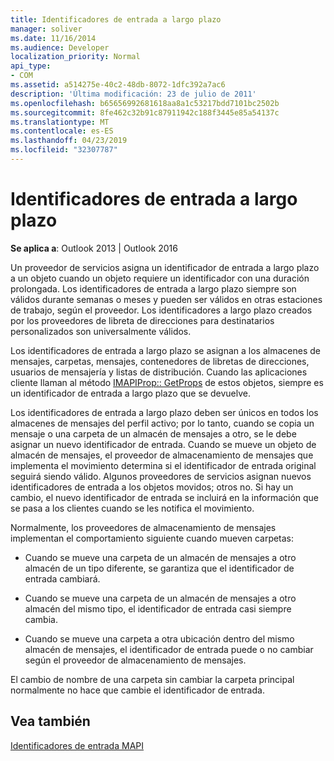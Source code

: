 ```yaml
---
title: Identificadores de entrada a largo plazo
manager: soliver
ms.date: 11/16/2014
ms.audience: Developer
localization_priority: Normal
api_type:
- COM
ms.assetid: a514275e-40c2-48db-8072-1dfc392a7ac6
description: 'Última modificación: 23 de julio de 2011'
ms.openlocfilehash: b65656992681618aa8a1c53217bdd7101bc2502b
ms.sourcegitcommit: 8fe462c32b91c87911942c188f3445e85a54137c
ms.translationtype: MT
ms.contentlocale: es-ES
ms.lasthandoff: 04/23/2019
ms.locfileid: "32307787"
---
```

# <a name="long-term-entry-identifiers"></a>Identificadores de entrada a largo plazo

  
  
**Se aplica a**: Outlook 2013 | Outlook 2016 
  
Un proveedor de servicios asigna un identificador de entrada a largo plazo a un objeto cuando un objeto requiere un identificador con una duración prolongada. Los identificadores de entrada a largo plazo siempre son válidos durante semanas o meses y pueden ser válidos en otras estaciones de trabajo, según el proveedor. Los identificadores a largo plazo creados por los proveedores de libreta de direcciones para destinatarios personalizados son universalmente válidos. 
  
Los identificadores de entrada a largo plazo se asignan a los almacenes de mensajes, carpetas, mensajes, contenedores de libretas de direcciones, usuarios de mensajería y listas de distribución. Cuando las aplicaciones cliente llaman al método [IMAPIProp:: GetProps](imapiprop-getprops.md) de estos objetos, siempre es un identificador de entrada a largo plazo que se devuelve. 
  
Los identificadores de entrada a largo plazo deben ser únicos en todos los almacenes de mensajes del perfil activo; por lo tanto, cuando se copia un mensaje o una carpeta de un almacén de mensajes a otro, se le debe asignar un nuevo identificador de entrada. Cuando se mueve un objeto de almacén de mensajes, el proveedor de almacenamiento de mensajes que implementa el movimiento determina si el identificador de entrada original seguirá siendo válido. Algunos proveedores de servicios asignan nuevos identificadores de entrada a los objetos movidos; otros no. Si hay un cambio, el nuevo identificador de entrada se incluirá en la información que se pasa a los clientes cuando se les notifica el movimiento. 
  
Normalmente, los proveedores de almacenamiento de mensajes implementan el comportamiento siguiente cuando mueven carpetas:
  
- Cuando se mueve una carpeta de un almacén de mensajes a otro almacén de un tipo diferente, se garantiza que el identificador de entrada cambiará.
    
- Cuando se mueve una carpeta de un almacén de mensajes a otro almacén del mismo tipo, el identificador de entrada casi siempre cambia.
    
- Cuando se mueve una carpeta a otra ubicación dentro del mismo almacén de mensajes, el identificador de entrada puede o no cambiar según el proveedor de almacenamiento de mensajes.
    
El cambio de nombre de una carpeta sin cambiar la carpeta principal normalmente no hace que cambie el identificador de entrada. 
  
## <a name="see-also"></a>Vea también



[Identificadores de entrada MAPI](mapi-entry-identifiers.md)

